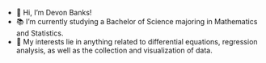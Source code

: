 - 👋 Hi, I’m Devon Banks!
- 📚 I’m currently studying a Bachelor of Science majoring in Mathematics and Statistics.
- 📖 My interests lie in anything related to differential equations, regression analysis, as well as the collection and visualization of data.
